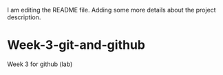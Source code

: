 I am editing the README file. Adding some more details about the project
description.


# Week-3-git-and-github
Week 3 for github (lab)
